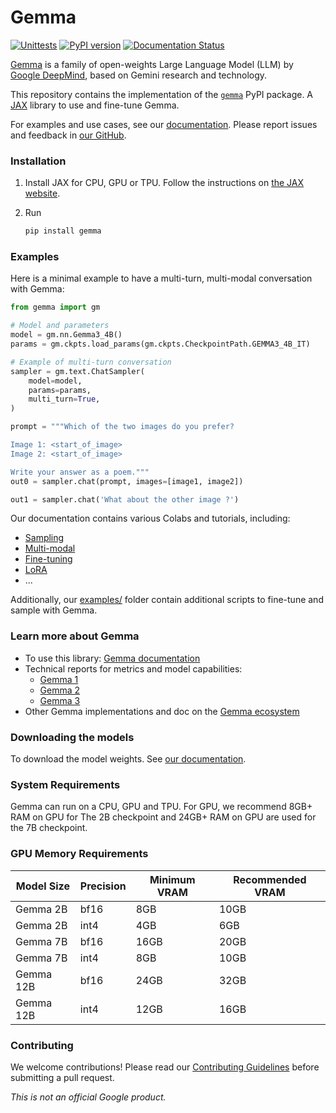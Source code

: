 # Gemma

[![Unittests](https://github.com/google-deepmind/gemma/actions/workflows/pytest_and_autopublish.yml/badge.svg)](https://github.com/google-deepmind/gemma/actions/workflows/pytest_and_autopublish.yml)
[![PyPI version](https://badge.fury.io/py/gemma.svg)](https://badge.fury.io/py/gemma)
[![Documentation Status](https://readthedocs.org/projects/gemma-llm/badge/?version=latest)](https://gemma-llm.readthedocs.io/en/latest/?badge=latest)

[Gemma](https://ai.google.dev/gemma) is a family of open-weights Large Language
Model (LLM) by [Google DeepMind](https://deepmind.google/), based on Gemini
research and technology.

This repository contains the implementation of the
[`gemma`](https://pypi.org/project/gemma/) PyPI package. A
[JAX](https://github.com/jax-ml/jax) library to use and fine-tune Gemma.

For examples and use cases, see our
[documentation](https://gemma-llm.readthedocs.io/). Please
report issues and feedback in
[our GitHub](https://github.com/google-deepmind/gemma/issues).

### Installation

1.  Install JAX for CPU, GPU or TPU. Follow the instructions on
    [the JAX website](https://jax.readthedocs.io/en/latest/installation.html).
1.  Run

    ```sh
    pip install gemma
    ```

### Examples

Here is a minimal example to have a multi-turn, multi-modal conversation with
Gemma:

```python
from gemma import gm

# Model and parameters
model = gm.nn.Gemma3_4B()
params = gm.ckpts.load_params(gm.ckpts.CheckpointPath.GEMMA3_4B_IT)

# Example of multi-turn conversation
sampler = gm.text.ChatSampler(
    model=model,
    params=params,
    multi_turn=True,
)

prompt = """Which of the two images do you prefer?

Image 1: <start_of_image>
Image 2: <start_of_image>

Write your answer as a poem."""
out0 = sampler.chat(prompt, images=[image1, image2])

out1 = sampler.chat('What about the other image ?')
```

Our documentation contains various Colabs and tutorials, including:

- [Sampling](https://gemma-llm.readthedocs.io/en/latest/colab_sampling.html)
- [Multi-modal](https://gemma-llm.readthedocs.io/en/latest/colab_multimodal.html)
- [Fine-tuning](https://gemma-llm.readthedocs.io/en/latest/colab_finetuning.html)
- [LoRA](https://gemma-llm.readthedocs.io/en/latest/colab_lora_sampling.html)
- ...

Additionally, our
[examples/](https://github.com/google-deepmind/gemma/tree/main/examples) folder
contain additional scripts to fine-tune and sample with Gemma.

### Learn more about Gemma

- To use this library: [Gemma documentation](https://gemma-llm.readthedocs.io/)
- Technical reports for metrics and model capabilities:
  - [Gemma 1](https://goo.gle/GemmaReport)
  - [Gemma 2](https://goo.gle/gemma2report)
  - [Gemma 3](https://storage.googleapis.com/deepmind-media/gemma/Gemma3Report.pdf)
- Other Gemma implementations and doc on the
  [Gemma ecosystem](https://ai.google.dev/gemma/docs)

### Downloading the models

To download the model weights. See
[our documentation](https://gemma-llm.readthedocs.io/en/latest/checkpoints.html).

### System Requirements

Gemma can run on a CPU, GPU and TPU. For GPU, we recommend 8GB+ RAM on GPU for
The 2B checkpoint and 24GB+ RAM on GPU are used for the 7B checkpoint.

### GPU Memory Requirements

| Model Size | Precision | Minimum VRAM | Recommended VRAM |
| ---------- | --------- | ------------ | ---------------- |
| Gemma 2B   | bf16      | 8GB          | 10GB             |
| Gemma 2B   | int4      | 4GB          | 6GB              |
| Gemma 7B   | bf16      | 16GB         | 20GB             |
| Gemma 7B   | int4      | 8GB          | 10GB             |
| Gemma 12B  | bf16      | 24GB         | 32GB             |
| Gemma 12B  | int4      | 12GB         | 16GB             |

### Contributing

We welcome contributions! Please read our [Contributing Guidelines](./CONTRIBUTING.md) before submitting a pull request.

_This is not an official Google product._

